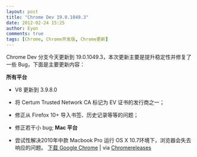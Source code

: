 ```yaml
---
layout: post
title: "Chrome Dev 19.0.1049.3"
date: 2012-02-24 15:25
author: Eyon
comments: true
tags: [Chrome, Chrome开发版, Chrome更新]
---
```

Chrome Dev 分支今天更新到 19.0.1049.3，本次更新主要是提升稳定性并修复了一些 Bug，下面是主要更新内容：

**所有平台**


*   V8 更新到 3.9.8.0
*   将 Certum Trusted Network CA 标记为 EV 证书的发行商之一；
*   修正从 Firefox 10+ 导入书签、历史记录等等的问题；
*   修正若干小 bug;
**Mac 平台**


*   尝试性解决2010年中款 Macbook Pro 运行 OS X 10.7环境下，浏览器会失去响应的问题。
<a title="下载 Google Chrome" href="http://www.chromi.org/chromedownload" target="_blank">下载 Google Chrome</a> | via <a href="http://googlechromereleases.blogspot.com/2012/02/dev-channel-update_23.html" target="_blank">Chromereleases</a>
